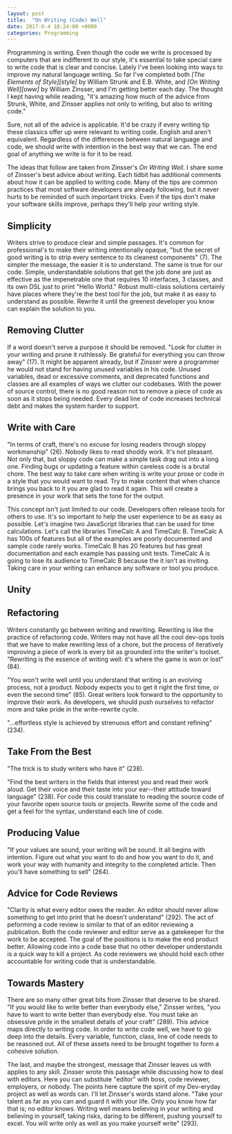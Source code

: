 ```yaml
---
layout: post
title:  "On Writing (Code) Well"
date: 2017-6-4 18:24:00 +0000
categories: Programming
---
```


Programming is writing. Even though the code we write is processed by computers that are indifferent to our style, it's essential to take special care to write code that is clear and concise. Lately I've been looking into ways to improve my natural language writing. So far I've completed both *[The Elements of Style][style]* by William Strunk and E.B. White, and *[On Writing Well][oww]* by William Zinsser, and I'm getting better each day. The thought I kept having while reading, "it's amazing how much of the advice from Strunk, White, and Zinsser applies not only to writing, but also to writing code."

Sure, not all of the advice is applicable. It'd be crazy if every writing tip these classics offer up were relevant to writing code. English and <Insert Your Favorite Programming Language Here> aren't equivalent. Regardless of the differences between natural language and code, we should write with intention in the best way that we can. The end goal of anything we write is for it to be read.

The ideas that follow are taken from Zinsser's *On Writing Well*. I share some of Zinsser's best advice about writing. Each tidbit has additional comments about how it can be applied to writing code. Many of the tips are common practices that most software developers are already following, but it never hurts to be reminded of such important tricks. Even if the tips don't make your software skills improve, perhaps they'll help your writing style.

Simplicity
--------
Writers strive to produce clear and simple passages. It's common for professional's to make their writing intentionally opaque, "but the secret of good writing is to strip every sentence to its cleanest components" (7). The simpler the message, the easier it is to understand. The same is true for our code. Simple, understandable solutions that get the job done are just as effective as the impenetrable one that requires 10 interfaces, 3 classes, and its own DSL just to print "Hello World." Robust multi-class solutions certainly have places where they're the best tool for the job, but make it as easy to understand as possible. Rewrite it until the greenest developer you know can explain the solution to you.

Removing Clutter
--------
If a word doesn't serve a purpose it should be removed. "Look for clutter in your writing and prune it ruthlessly. Be grateful for everything you can throw away" (17). It might be apparent already, but if Zinsser were a programmer he would not stand for having unused variables in his code. Unused variables, dead or excessive comments, and deprecated functions and classes are all examples of ways we clutter our codebases. With the power of source control, there is no good reason not to remove a piece of code as soon as it stops being needed. Every dead line of code increases technical debt and makes the system harder to support.

Write with Care
--------
"In terms of craft, there's no excuse for losing readers through sloppy workmanship" (26). Nobody likes to read shoddy work. It's not pleasant. Not only that, but sloppy code can make a simple task drag out into a long one. Finding bugs or updating a feature within careless code is a brutal chore. The best way to take care when writing is write your prose or code in a style that you would want to read. Try to make content that when chance brings you back to it you are glad to read it again. This will create a presence in your work that sets the tone for the output.  

This concept isn't just limited to our code. Developers often release tools for others to use. It's so important to help the user experience to be as easy as possible. Let's imagine two JavaScript libraries that can be used for time calculations. Let's call the libraries TimeCalc A and TimeCalc B. TimeCalc A has 100s of features but all of the examples are poorly documented and sample code rarely works. TimeCalc B has 20 features but has great documentation and each example has passing unit tests. TimeCalc A is going to lose its audience to TimeCalc B because the it isn't as inviting. Taking care in your writing can enhance any software or tool you produce.

Unity
--------

Refactoring
--------
Writers constantly go between writing and rewriting. Rewriting is like the practice of refactoring code. Writers may not have all the cool dev-ops tools that we have to make rewriting less of a chore, but the process of iteratively improving a piece of work is every bit as grounded into the writer's toolset. "Rewriting is the essence of writing well: it's where the game is won or lost" (84). 

"You won't write well until you understand that writing is an evolving process, not a product. Nobody expects you to get it right the first time, or even the second time" (85). Great writers look forward to the opportunity to improve their work. As developers, we should push ourselves to refactor more and take pride in the write-rewrite cycle.

"...effortless style is achieved by strenuous effort and constant refining" (234).

Take From the Best
---------
"The trick is to study writers who have it" (238).

"Find the best writers in the fields that interest you and read their work aloud. Get their voice and their taste into your ear--their attitude toward language" (238). For code this could translate to reading the source code of your favorite open source tools or projects. Rewrite some of the code and get a feel for the syntax, understand each line of code. 

Producing Value
---------
"If your values are sound, your writing will be sound. It all begins with intention. Figure out what you want to do and how you want to do it, and work your way with humanity and integrity to the completed article. Then you'll have something to sell" (264).

Advice for Code Reviews
---------
"Clarity is what every editor owes the reader. An editor should never allow something to get into print that he doesn't understand" (292). The act of peforming a code review is similar to that of an editor reviewing a publication. Both the code reviewer and editor serve as a gatekeeper for the work to be accepted. The goal of the positions is to make the end product better. Allowing code into a code base that no other developer understands is a quick way to kill a project. As code reviewers we should hold each other accountable for writing code that is understandable. 


Towards Mastery
---------
There are so many other great bits from Zinsser that deserve to be shared. "If you would like to write better than everybody else," Zinsser writes, "you have to want to write better than everybody else. You must take an obsessive pride in the smallest details of your craft" (289). This advice maps directly to writing code. In order to write code well, we have to go deep into the details. Every variable, function, class, line of code needs to be reasoned out. All of these assets need to be brought together to form a cohesive solution.

The last, and maybe the strongest, message that Zinsser leaves us with applies to any skill. Zinsser wrote this passage while discussing how to deal with editors. Here you can substitute "editor" with boss, code reviewer, employers, or nobody. The points here capture the spirit of my Dev-eryday project as well as words can. I'll let Zinsser's words stand alone. "Take your talent as far as you can and guard it with your life. Only you know how far that is; no editor knows. Writing well means believing in your writing and believing in yourself, taking risks, daring to be different, pushing yourself to excel. You will write only as well as you make yourself write" (293).